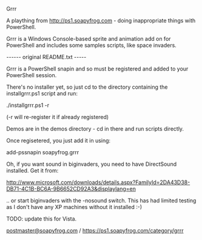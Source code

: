 Grrr

A plaything from http://ps1.soapyfrog.com - doing inappropriate things with PowerShell.

Grrr is a Windows Console-based sprite and animation add on for PowerShell
and includes some samples scripts, like space invaders.


------ original README.txt -----

Grrr is a PowerShell snapin and so must be registered and added to your 
PowerShell session.

There's no installer yet, so just cd to the directory containing the
installgrrr.ps1 script and run:

./installgrrr.ps1 -r

(-r will re-register it if already registered)

Demos are in the demos directory - cd in there and run scripts directly. 

Once regisetered, you just add it in using:


add-pssnapin soapyfrog.grrr


Oh, if you want sound in biginvaders, you need to have DirectSound installed.
Get it from:

http://www.microsoft.com/downloads/details.aspx?FamilyId=2DA43D38-DB71-4C1B-BC6A-9B6652CD92A3&displaylang=en

.. or start biginvaders with the -nosound switch. This has had limited testing
as I don't have any XP machines without it installed :-)

TODO: update this for Vista.

postmaster@soapyfrog.com   /   https://ps1.soapyfrog.com/category/grrr
